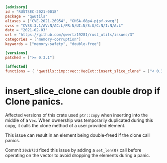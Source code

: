 ```toml
[advisory]
id = "RUSTSEC-2021-0018"
package = "qwutils"
aliases = ["CVE-2021-26954", "GHSA-68p4-pjpf-xwcq"]
cvss = "CVSS:3.1/AV:N/AC:L/PR:N/UI:N/S:U/C:N/I:N/A:L"
date = "2021-02-03"
url = "https://github.com/qwertz19281/rust_utils/issues/3"
categories = ["memory-corruption"]
keywords = ["memory-safety", "double-free"]

[versions]
patched = [">= 0.3.1"]

[affected]
functions = { "qwutils::imp::vec::VecExt::insert_slice_clone" = ["< 0.3.1"] }
```

# insert_slice_clone can double drop if Clone panics.

Affected versions of this crate used `ptr::copy` when inserting into the middle
of a `Vec`. When ownership was temporarily duplicated during this copy, it calls
the clone method of a user provided element.

This issue can result in an element being double-freed if the clone call panics.

Commit `20cb73d` fixed this issue by adding a `set_len(0)` call before
operating on the vector to avoid dropping the elements during a panic.
